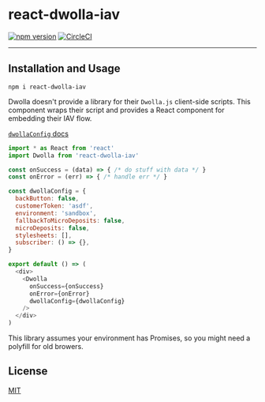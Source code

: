 # react-dwolla-iav

[![npm version](https://img.shields.io/npm/v/react-dwolla-iav.svg)](https://npm.im/react-dwolla-iav) [![CircleCI](https://circleci.com/gh/jane/react-dwolla-iav.svg?style=svg)](https://circleci.com/gh/jane/react-dwolla-iav)

--------

## Installation and Usage

`npm i react-dwolla-iav`

Dwolla doesn't provide a library for their `Dwolla.js` client-side scripts. This
component wraps their script and provides a React component for embedding their
IAV flow.

[`dwollaConfig` docs](https://developers.dwolla.com/resources/dwolla-js/instant-account-verification.html#dwolla-iav-start)

```javascript
import * as React from 'react'
import Dwolla from 'react-dwolla-iav'

const onSuccess = (data) => { /* do stuff with data */ }
const onError = (err) => { /* handle err */ }

const dwollaConfig = {
  backButton: false,
  customerToken: 'asdf',
  environment: 'sandbox',
  fallbackToMicroDeposits: false,
  microDeposits: false,
  stylesheets: [],
  subscriber: () => {},
}

export default () => (
  <div>
    <Dwolla
      onSuccess={onSuccess}
      onError={onError}
      dwollaConfig={dwollaConfig}
    />
  </div>
)
```

This library assumes your environment has Promises, so you might need a
polyfill for old browers.

## License

[MIT](./LICENSE.md)
